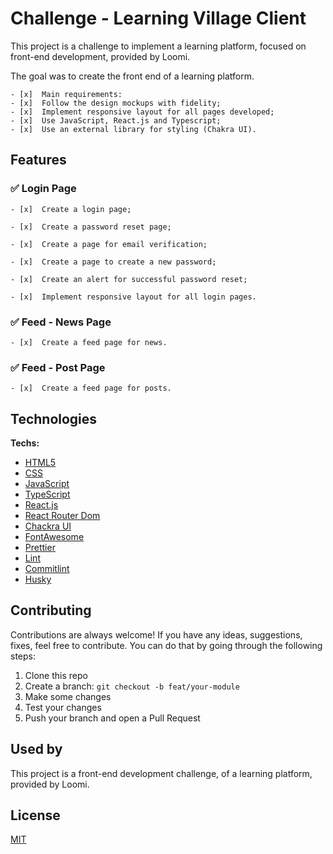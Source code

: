 # Challenge - Learning Village Client

This project is a challenge to implement a learning platform, focused on front-end development, provided by Loomi.

The goal was to create the front end of a learning platform.

    - [x]  Main requirements:
    - [x]  Follow the design mockups with fidelity;
    - [x]  Implement responsive layout for all pages developed;
    - [x]  Use JavaScript, React.js and Typescript;
    - [x]  Use an external library for styling (Chakra UI).


## Features

### ✅  Login Page

    - [x]  Create a login page;

    - [x]  Create a password reset page;

    - [x]  Create a page for email verification;

    - [x]  Create a page to create a new password;

    - [x]  Create an alert for successful password reset;

    - [x]  Implement responsive layout for all login pages.


### ✅  Feed - News Page

    - [x]  Create a feed page for news.


### ✅  Feed - Post Page

    - [x]  Create a feed page for posts.


## Technologies
**Techs:**
- [HTML5](https://developer.mozilla.org/en-US/docs/Glossary/HTML5)
- [CSS](https://developer.mozilla.org/en-US/docs/Glossary/css)
- [JavaScript](https://developer.mozilla.org/en-US/docs/Glossary/JavaScript)
- [TypeScript](https://www.typescriptlang.org/)
- [React.js](https://reactjs.org/docs/getting-started.html)
- [React Router Dom](https://reactrouter.com/web/guides/quick-start)
- [Chackra UI](https://chakra-ui.com/docs/getting-started)
- [FontAwesome](https://fontawesome.com/)
- [Prettier](https://www.npmjs.com/package/prettier)
- [Lint](https://www.npmjs.com/package/lint)
- [Commitlint](https://www.npmjs.com/package/commitlint)
- [Husky](https://www.npmjs.com/package/husky)


## Contributing

Contributions are always welcome! If you have any ideas, suggestions, fixes, feel free to contribute. You can do that by going through the following steps:

1. Clone this repo
2. Create a branch: `git checkout -b feat/your-module`
3. Make some changes
4. Test your changes
5. Push your branch and open a Pull Request


## Used by

This project is a front-end development challenge, of a learning platform, provided by Loomi.


## License

[MIT](https://choosealicense.com/licenses/mit/)